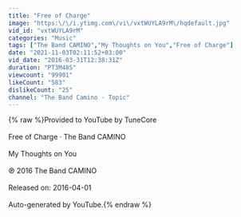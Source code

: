 ```yaml
---
title: "Free of Charge"
image: "https:\/\/i.ytimg.com\/vi\/vxtWUYLA9rM\/hqdefault.jpg"
vid_id: "vxtWUYLA9rM"
categories: "Music"
tags: ["The Band CAMINO","My Thoughts on You","Free of Charge"]
date: "2021-11-03T02:11:52+03:00"
vid_date: "2016-03-31T12:38:31Z"
duration: "PT3M48S"
viewcount: "99901"
likeCount: "583"
dislikeCount: "25"
channel: "The Band Camino - Topic"
---
```

{% raw %}Provided to YouTube by TuneCore<br /><br />Free of Charge · The Band CAMINO<br /><br />My Thoughts on You<br /><br />℗ 2016 The Band CAMINO<br /><br />Released on: 2016-04-01<br /><br />Auto-generated by YouTube.{% endraw %}
